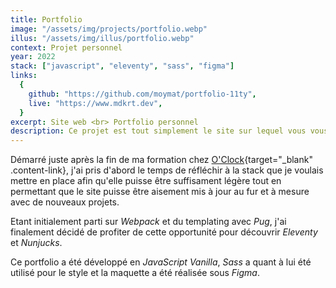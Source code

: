 ```yaml
---
title: Portfolio
image: "/assets/img/projects/portfolio.webp"
illus: "/assets/img/illus/portfolio.webp"
context: Projet personnel
year: 2022
stack: ["javascript", "eleventy", "sass", "figma"]
links:
  {
    github: "https://github.com/moymat/portfolio-11ty",
    live: "https://www.mdkrt.dev",
  }
excerpt: Site web <br> Portfolio personnel
description: Ce projet est tout simplement le site sur lequel vous vous trouvez actuellement.
---
```


Démarré juste après la fin de ma formation chez [O'Clock](https://oclock.io/){target="\_blank" .content-link}, j'ai pris d'abord le temps de réfléchir à la stack que je voulais mettre en place afin qu'elle puisse être suffisament légère tout en permettant que le site puisse être aisement mis à jour au fur et à mesure avec de nouveaux projets.

Etant initialement parti sur _Webpack_ et du templating avec _Pug_, j'ai finalement décidé de profiter de cette opportunité pour découvrir _Eleventy_ et _Nunjucks_.

Ce portfolio a été développé en _JavaScript Vanilla_, _Sass_ a quant à lui été utilisé pour le style et la maquette a été réalisée sous _Figma_.
